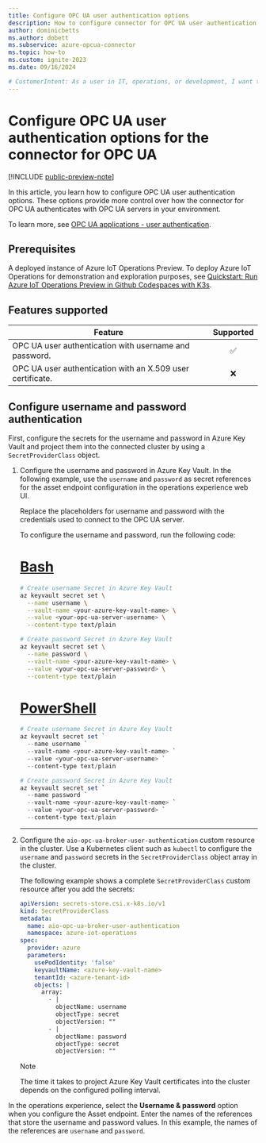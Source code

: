 ```yaml
---
title: Configure OPC UA user authentication options
description: How to configure connector for OPC UA user authentication options for it to use when it connects to an OPC UA server.
author: dominicbetts
ms.author: dobett
ms.subservice: azure-opcua-connector
ms.topic: how-to
ms.custom: ignite-2023
ms.date: 09/16/2024

# CustomerIntent: As a user in IT, operations, or development, I want to configure my OPC UA industrial edge environment with custom OPC UA user authentication options to keep it secure and work with my solution.
---
```


# Configure OPC UA user authentication options for the connector for OPC UA

[!INCLUDE [public-preview-note](../includes/public-preview-note.md)]

In this article, you learn how to configure OPC UA user authentication options. These options provide more control over how the connector for OPC UA authenticates with OPC UA servers in your environment.

To learn more, see [OPC UA applications - user authentication](https://reference.opcfoundation.org/Core/Part2/v105/docs/5.2.3).

## Prerequisites

A deployed instance of Azure IoT Operations Preview. To deploy Azure IoT Operations for demonstration and exploration purposes, see [Quickstart: Run Azure IoT Operations Preview in Github Codespaces with K3s](../get-started-end-to-end-sample/quickstart-deploy.md).

## Features supported

| Feature  | Supported |
| -------- |:---------:|
| OPC UA user authentication with username and password.     |   ✅     |
| OPC UA user authentication with an X.509 user certificate. |   ❌     |

## Configure username and password authentication

First, configure the secrets for the username and password in Azure Key Vault and project them into the connected cluster by using a `SecretProviderClass` object.

1. Configure the username and password in Azure Key Vault. In the following example, use the `username` and `password` as secret references for the asset endpoint configuration in the operations experience web UI.

    Replace the placeholders for username and password with the credentials used to connect to the OPC UA server.

    To configure the username and password, run the following code:

    # [Bash](#tab/bash)

    ```bash
    # Create username Secret in Azure Key Vault
    az keyvault secret set \
      --name username \
      --vault-name <your-azure-key-vault-name> \
      --value <your-opc-ua-server-username> \
      --content-type text/plain

    # Create password Secret in Azure Key Vault
    az keyvault secret set \
      --name password \
      --vault-name <your-azure-key-vault-name> \
      --value <your-opc-ua-server-password> \
      --content-type text/plain
    ```

    # [PowerShell](#tab/powershell)

    ```powershell
    # Create username Secret in Azure Key Vault
    az keyvault secret set `
      --name username `
      --vault-name <your-azure-key-vault-name> `
      --value <your-opc-ua-server-username> `
      --content-type text/plain

    # Create password Secret in Azure Key Vault
    az keyvault secret set `
      --name password `
      --vault-name <your-azure-key-vault-name> `
      --value <your-opc-ua-server-password> `
      --content-type text/plain
    ```

    ---

1. Configure the `aio-opc-ua-broker-user-authentication` custom resource in the cluster. Use a Kubernetes client such as `kubectl` to configure the `username` and `password` secrets in the `SecretProviderClass` object array in the cluster.

    The following example shows a complete `SecretProviderClass` custom resource after you add the secrets:

    ```yaml
    apiVersion: secrets-store.csi.x-k8s.io/v1
    kind: SecretProviderClass
    metadata:
      name: aio-opc-ua-broker-user-authentication
      namespace: azure-iot-operations
    spec:
      provider: azure
      parameters:
        usePodIdentity: 'false'
        keyvaultName: <azure-key-vault-name>
        tenantId: <azure-tenant-id>
        objects: |
          array:
            - |
              objectName: username
              objectType: secret
              objectVersion: ""
            - |
              objectName: password
              objectType: secret
              objectVersion: ""
    ```

    > [!NOTE]
    > The time it takes to project Azure Key Vault certificates into the cluster depends on the configured polling interval.

In the operations experience, select the **Username & password** option when you configure the Asset endpoint. Enter the names of the references that store the username and password values. In this example, the names of the references are `username` and `password`.
